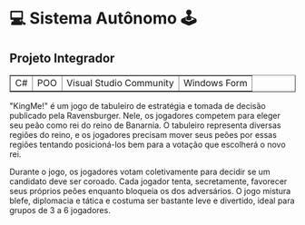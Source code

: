 #  💻 Sistema Autônomo 🕹️
## Projeto Integrador

<table border="1">
  <tr>
    <td>C#</td>
    <td>POO</td>
    <td>Visual Studio Community</td>
    <td>Windows Form</td>
  </tr>
</table>

<p>
"KingMe!" é um jogo de tabuleiro de estratégia e tomada de decisão publicado pela Ravensburger. Nele, os jogadores competem para eleger seu peão como rei do reino de Banarnia. O tabuleiro representa diversas regiões do reino, e os jogadores precisam mover seus peões por essas regiões tentando posicioná-los bem para a votação que escolherá o novo rei.

Durante o jogo, os jogadores votam coletivamente para decidir se um candidato deve ser coroado. Cada jogador tenta, secretamente, favorecer seus próprios peões enquanto bloqueia os dos adversários. O jogo mistura blefe, diplomacia e tática e costuma ser bastante leve e divertido, ideal para grupos de 3 a 6 jogadores.
</p>

